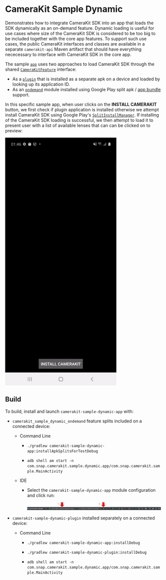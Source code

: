 # CameraKit Sample Dynamic

Demonstrates how to integrate CameraKit SDK into an app that loads the SDK dynamically as an on-demand feature. Dynamic loading is useful for use cases where size of the CameraKit SDK is considered to be too big to be included together with the core app features. To support such use cases, the public CameraKit interfaces and classes are available in a separate `camerakit-api` Maven artifact that should have everything nececessary to interface with CameraKit SDK in the core app.

The sample [`app`](./app) uses two approaches to load CameraKit SDK through the shared [`CameraKitFeature`](./api/src/main/java/com/snap/camerakit/sample/CameraKitFeature.java) interface:
- As a [`plugin`](./plugin) that is installed as a separate apk on a device and loaded by looking up its application ID.
- As an [`ondemand`](./ondemand) module installed using Google Play split apk / [app bundle](https://developer.android.com/guide/app-bundle) support.

In this specific sample app, when user clicks on the **INSTALL CAMERAKIT** button, we first check if plugin application is installed otherwise we attempt install CameraKit SDK using Google Play's [`SplitInstallManager`](https://developer.android.com/reference/com/google/android/play/core/splitinstall/SplitInstallManager). If installing of the CameraKit SDK loading is successful, we then attempt to load it to present user with a list of available lenses that can can be clicked on to preview:

![demo](../.doc/sample_dynamic_demo.gif)

## Build

To build, install and launch `camerakit-sample-dynamic-app` with:

- `camerakit_sample_dynamic_ondemand` feature splits included on a connected device:

    - Command Line

        - `./gradlew camerakit-sample-dynamic-app:installApkSplitsForTestDebug`

        - `adb shell am start -n com.snap.camerakit.sample.dynamic.app/com.snap.camerakit.sample.MainActivity`

    - IDE

        - Select the `camerakit-sample-dynamic-app` module configuration and click run:

            ![run-android-studio](../.doc/sample_dynamic_run_android_studio.png)
    
-  `camerakit-sample-dynamic-plugin` installed separately on a connected device:

    - Command Line

        - `./gradlew camerakit-sample-dynamic-app:installDebug`
        
        - `./gradlew camerakit-sample-dynamic-plugin:installDebug`
        
        - `adb shell am start -n com.snap.camerakit.sample.dynamic.app/com.snap.camerakit.sample.MainActivity`
